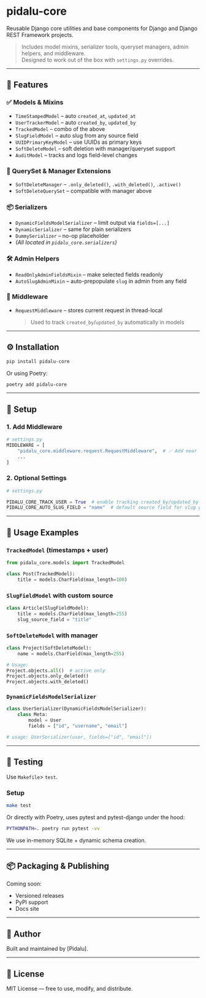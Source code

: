 # pidalu-core

Reusable Django core utilities and base components for Django and Django REST Framework projects.

> Includes model mixins, serializer tools, queryset managers, admin helpers, and middleware.  
> Designed to work out of the box with `settings.py` overrides.

---

## 🚀 Features

### ✅ Models & Mixins
- `TimeStampedModel` – auto `created_at`, `updated_at`
- `UserTrackerModel` – auto `created_by`, `updated_by`
- `TrackedModel` – combo of the above
- `SlugFieldModel` – auto slug from any source field
- `UUIDPrimaryKeyModel` – use UUIDs as primary keys
- `SoftDeleteModel` – soft deletion with manager/queryset support
- `AuditModel` – tracks and logs field-level changes

### 🔁 QuerySet & Manager Extensions
- `SoftDeleteManager` – `.only_deleted()`, `.with_deleted()`, `.active()`
- `SoftDeleteQuerySet` – compatible with manager above

### 📦 Serializers
- `DynamicFieldsModelSerializer` – limit output via `fields=[...]`
- `DynamicSerializer` – same for plain serializers
- `DummySerializer` – no-op placeholder
- *(All located in `pidalu_core.serializers`)*

### 🛠 Admin Helpers
- `ReadOnlyAdminFieldsMixin` – make selected fields readonly
- `AutoSlugAdminMixin` – auto-prepopulate `slug` in admin from any field

### 🧠 Middleware
- `RequestMiddleware` – stores current request in thread-local
  > Used to track `created_by`/`updated_by` automatically in models

---

## ⚙️ Installation

```bash
pip install pidalu-core
```

Or using Poetry:

```bash
poetry add pidalu-core
```

---

## 🧩 Setup

### 1. Add Middleware

```python
# settings.py
MIDDLEWARE = [
    "pidalu_core.middleware.request.RequestMiddleware",  # ✅ Add near top
    ...
]
```

### 2. Optional Settings

```python
# settings.py

PIDALU_CORE_TRACK_USER = True  # enable tracking created_by/updated_by
PIDALU_CORE_AUTO_SLUG_FIELD = "name"  # default source field for slug generation
```

---

## 🧱 Usage Examples

### `TrackedModel` (timestamps + user)

```python
from pidalu_core.models import TrackedModel

class Post(TrackedModel):
    title = models.CharField(max_length=100)
```

### `SlugFieldModel` with custom source

```python
class Article(SlugFieldModel):
    title = models.CharField(max_length=255)
    slug_source_field = "title"
```

### `SoftDeleteModel` with manager

```python
class Project(SoftDeleteModel):
    name = models.CharField(max_length=255)

# Usage:
Project.objects.all()  # active only
Project.objects.only_deleted()
Project.objects.with_deleted()
```

### `DynamicFieldsModelSerializer`

```python
class UserSerializer(DynamicFieldsModelSerializer):
    class Meta:
        model = User
        fields = ["id", "username", "email"]

# usage: UserSerializer(user, fields=["id", "email"])
```

---

## 🧪 Testing

Use `Makefile`> `test`.

### Setup
```bash
make test
```
Or directly with Poetry, uses pytest and pytest-django under the hood:
```bash
PYTHONPATH=. poetry run pytest -vv
```

We use in-memory SQLite + dynamic schema creation.

---

## 📦 Packaging & Publishing

Coming soon:
- Versioned releases
- PyPI support
- Docs site

---

## 👤 Author

Built and maintained by [Pidalu].

---

## 🪪 License

MIT License — free to use, modify, and distribute.